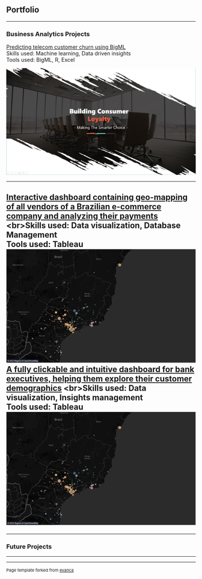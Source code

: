 ## Portfolio

---

### Business Analytics Projects

[Predicting telecom customer churn using BigML](/pdf/bigML1.pdf)
<br>Skills used: Machine learning, Data driven insights
<br>Tools used: BigML, R, Excel

<a href = "/pdf/bigML1.pdf"><img src="images/BigML_1.png?raw=true"/></a>

---
[Interactive dashboard containing geo-mapping of all vendors of a Brazilian e-commerce company and analyzing their payments]([https://public.tableau.com/app/profile/dhananjay.singh3797](https://public.tableau.com/app/profile/dhananjay.singh3797/viz/Brazilianecommerce_16646693656190/Sheet1))
<br>Skills used: Data visualization, Database Management
<br>Tools used: Tableau
<a href = "[https://public.tableau.com/app/profile/dhananjay.singh3797](https://public.tableau.com/app/profile/dhananjay.singh3797/viz/Brazilianecommerce_16646693656190/Sheet1)"><img src="images/brazil.png?raw=true" alt="Map of brazilian e commerce vendors"/></a>
<br>
[A fully clickable and intuitive dashboard for bank executives, helping them explore their customer demographics]([https://public.tableau.com/app/profile/dhananjay.singh3797](https://public.tableau.com/app/profile/dhananjay.singh3797/viz/Ukbankdashbord/Dashboard1))
<br>Skills used: Data visualization, Insights management
<br>Tools used: Tableau
<a href = "[https://public.tableau.com/app/profile/dhananjay.singh3797](https://public.tableau.com/app/profile/dhananjay.singh3797/viz/Ukbankdashbord/Dashboard1)"><img src="images/brazil.png?raw=true" alt="Map of brazilian e commerce vendors"/></a>
---


---

### Future Projects


---




---
<p style="font-size:11px">Page template forked from <a href="https://github.com/evanca/quick-portfolio">evanca</a></p>
<!-- Remove above link if you don't want to attibute -->
